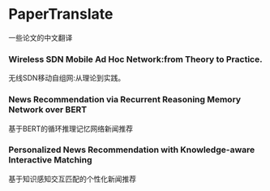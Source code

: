 # PaperTranslate
一些论文的中文翻译
### Wireless SDN Mobile Ad Hoc Network:from Theory to Practice.
无线SDN移动自组网:从理论到实践。
### News Recommendation via Recurrent Reasoning Memory Network over BERT
基于BERT的循环推理记忆网络新闻推荐
### Personalized News Recommendation with Knowledge-aware Interactive Matching  
基于知识感知交互匹配的个性化新闻推荐